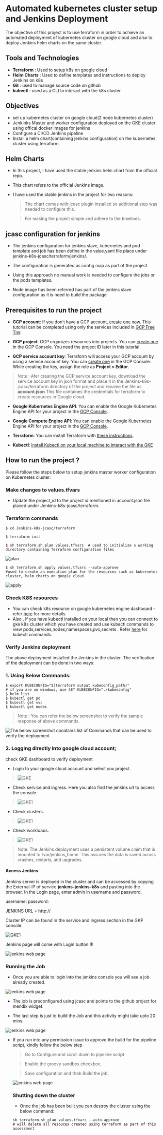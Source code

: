 # Automated kubernetes cluster setup and Jenkins Deployment 
The objective of this project is to use terraform in order to achieve an 
automated deployment of kubernetes cluster on google cloud and also to deploy Jenkins helm charts on the same cluster. 

## Tools and Technologies

- **Terraform** : Used to setup k8s on google cloud
- **Helm Charts** : Used to define templates and instructions to deploy Jenkins on k8s 
- **Git** : used to manage source code on github
- **kubectl** : used as a CLI to interact with the k8s cluster


## Objectives

- set up kubernetes cluster on google cloud(2 node kubernetes cluster)
- Jenkinks Master and worker configuration deployed on the GKE cluster using offical docker images for jenkins
- Configure a CI/CD Jenkins pipeline
- Install a helm chart(containing jenkins configuration) on the kubernetes cluster using terraform 

## Helm Charts 
- In this project, I have used the stable jenkins helm chart from the official repo.

- This chart refers to the official Jenkins image.

- I have used the stable jenkins in the project for two reasons:
    > The chart comes with jcasc plugin installed so additional step was needed to configure this.

    > For making the project simple and adhere to the timelines.

## jcasc configuration for jenkins
- The jenkins configuration for jenkins slave, kubernetes and pod template and job has been define in the value.yaml file place under jenkins-k8s-jcasc/terraform/jenkins/.

- The configuration is generated as config map as part of the project

- Using this approach no manual work is needed to configure the jobs or the pods templates.

- Node image has been referred has part of the jenkins slave configuration as it is need to build the package

## Prerequisites to run the project 
-   **GCP account**: If you don’t have a GCP account, [create one now](https://console.cloud.google.com/freetrial/). This tutorial can be
    completed using only the services included in [GCP  Free Tier](https://cloud.google.com/free/).

-   **GCP project**: GCP organizes resources into projects. You can [create one](https://console.cloud.google.com/projectcreate) in the GCP Console.
    You need the project ID later in this tutorial.

-   **GCP service account key**: Terraform will access your GCP account by using a service account key. You
    can [create one](https://console.cloud.google.com/apis/credentials/serviceaccountkey) in the GCP Console. While creating the key, assign the role as **Project > Editor**.

>   Note : Afer creating the GCP service account key, download the service account key in json format and   place it in the Jenkins-k8s-jcasc/terraform directory of the project and rename the file as **account.json** This file containes the credentials for terraform to create resources in Google cloud.

-   **Google Kubernetes Engine API**: You can enable the Google Kubernetes Engine API for your project in
    the [GCP Console](https://console.developers.google.com/apis/api/container.googleapis.com).

-   **Google Compute Engine API**: You can enable the Google Kubernetes Engine API for your project in
    the [GCP Console](https://console.developers.google.com/apis/api/compute.googleapis.com).

-   **Terraform**: You can install Terraform with [these instructions](https://learn.hashicorp.com/terraform/gcp/install).

-   **Kubectl**: [Install Kubectl on your local machine to interact with the GKE](https://kubernetes.io/docs/tasks/tools/install-kubectl/)


## How to run the project ?
Please follow the steps below to setup jenkins master worker configuration on Kubernetes cluster:

### Make changes to values.tfvars
- Update the project_id to the project id mentioned in account.json file placed under Jenkins-k8s-jcasc/terraform.

### Terraform commands
```
$ cd Jenkins-k8s-jcasc/terraform
```
```
$ terraform init
```
```
$ sh terraform.sh plan values.tfvars  # used to initialize a working directory containing Terraform configuration files
```
![plan](./images/plan.PNG)

```
$ sh terraform.sh apply values.tfvars --auto-approve 
#used to create an execution plan for the resources such as kubernetes cluster, helm charts on google cloud.
```
![apply](./images/apply.PNG)
### Check K8S resources

* You can check k8s resource on google kubernetes engine dashboard - refer [here](https://cloud.google.com/kubernetes-engine/docs/concepts/dashboards) for more details.
* Also , if you have kubectl installed on your local then you can connect to gke k8s cluster which you have created and use kubectl commands to view pods,services,nodes,namespaces,pvc,secrets . Refer [here](https://kubernetes.io/docs/reference/generated/kubectl/kubectl-commands) for kubectl commands.

### Verify Jenkins deployment

The above deployment installed the Jenkins in the cluster. The verification of the deployment can be done in two ways:

### 1. Using Below Commands:
```
$ export KUBECONFIG="$(terraform output kubeconfig_path)"
# if you are on windows, use SET KUBECONFIG="./kubeconfig"
$ helm list
$ kubectl get po 
$ kubectl get svc
$ kubectl get nodes 
```
> Note : You can refer the below screenshot to verify the sample response of above commands.

![The below screenshot conatains list of Commands that can be used to verify the deployment](./images/commands.PNG)

### 2. Logging directly into google cloud account;

check GKE dashboard to verify deployment
- Login to your google cloud account and select you project.

> ![GKE](./images/selectproject.PNG)

- Check service and ingress. Here you also find the jenkins url to access the console.

> ![GKE1](./images/jenkins-url.PNG)

- Check clusters.

> ![GKE1](./images/cluster.PNG)

- Check workloads.

> ![GKE1](./images/workloads.PNG)


> Note: The Jenkins deployment uses a persistent volume claim that is mounted to /var/jenkins_home. This assures the data is saved across crashes, restarts, and upgrades.


#### Access Jenkins

Jenkins server is deployed in the cluster and can be accessed by copying the External-IP of service **jenkins-jenkins-k8s** and pasting into the browser. In the Login page, enter admin in username and password.

username:
password:


JENKINS URL = http://<External IP of service>

Cluster IP can be found in the service and ingress section in the GKP console.

![GKE1](./images/jenkins-url.PNG)

Jenkins page will come with Login button !!!

![jenkins web page](./images/jenkins.PNG)




### Running the Job

- Once you are able to login into the jenkins console you will see a job already created.

![jenkins web page](./images/ManageJenkins.PNG)

- The job is preconfigured using jcasc and points to the github project for mendix widget.

- The last step is just to build the Job and this activity might take upto 20 mins.

![jenkins web page](./images/BuiltJob.PNG)

- If you run into any permission issue to approve the build for the pipeline script, kindly follow the below step
  
  > Go to Configure and scroll down to pipeline script
  
  > Enable the groovy sandbox checkbox.
  
  > Save configuration and theb Build the job.

  ![jenkins web page](./images/groovySandbox.PNG)


  ### Shutting down the cluster

  - Once the job has been built you can destroy the cluster using the below command:
  
  ```
  sh terraform.sh plan values.tfvars --auto-approve
  # will delete all resouces created using terraform as part of this assessment
  ```











